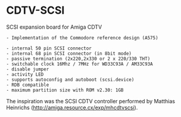 # CDTV-SCSI

SCSI expansion board for Amiga CDTV

    - Implementation of the Commodore reference design (A575)
    
    - internal 50 pin SCSI connector
    - internal 68 pin SCSI connector (in 8bit mode)
    - passive termination (2x220,2x330 or 2 x 220/330 THT)
    - switchable clock 16Mhz / 7MHz for WD33C93A / AM33C93A
    - disable jumper
    - activity LED
    - supports autoconfig and autoboot (scsi.device)
    - RDB compatible
    - maximum partition size with ROM v2.30: 1GB
    
The inspiration was the SCSI CDTV controller performed by Matthias Heinrichs (http://amiga.resource.cx/exp/mhcdtvscsi).
